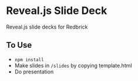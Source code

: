 # Reveal.js Slide Deck
Reveal.js slide decks for Redbrick

## To Use
 - `npm install`
 - Make slides in `/slides` by copying template.html
 - Do presentation
